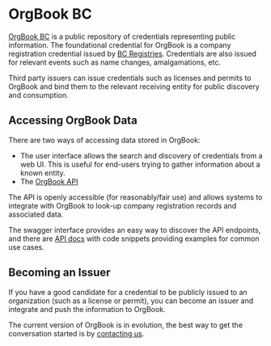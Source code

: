 # OrgBook BC

[OrgBook BC](https://orgbook.gov.bc.ca) is a public repository of credentials representing public information. The foundational credential for OrgBook is a company registration credential issued by [BC Registries](https://www.bcregistry.gov.bc.ca). Credentials are also issued for relevant events such as name changes, amalgamations, etc.

Third party issuers can issue credentials such as licenses and permits to OrgBook and bind them to the relevant receiving entity for public discovery and consumption.

## Accessing OrgBook Data

There are two ways of accessing data stored in OrgBook:

- The user interface allows the search and discovery of credentials from a web UI. This is useful for end-users trying to gather information about a known entity.
- The [OrgBook API](https://orgbook.gov.bc.ca/api)

The API is openly accessible (for reasonably/fair use) and allows systems to integrate with OrgBook to look-up company registration records and associated data.

The swagger interface provides an easy way to discover the API endpoints, and there are [API docs](https://bcgov.github.io/orgbook-bc-api-docs) with code snippets providing examples for common use cases.

## Becoming an Issuer

If you have a good candidate for a credential to be publicly issued to an organization (such as a license or permit), you can become an issuer and integrate and push the information to OrgBook.

The current version of OrgBook is in evolution, the best way to get the conversation started is by [contacting us](../about-us.md).
